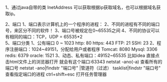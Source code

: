 1、通过java自带的类 InetAddress 可以获取根据ip获取域名，也可以根据域名获取ip。

2、端口
   1、端口表示计算机上的一个程序的进程：
   2、不同的进程有不同的端口号，来区分不同的软件！
   3、端口号被规定在0~65535之间
   4、不同的协议可以有相同的端口：TCP，UDP = 65535*2  
   5、端口分类
      1、公有端口 0 ~ 1023
         http:  80 
         https: 443
         FTP:   21
         SSH:   23
      2、程序注册端口：1024~49151，分配给用户或者程序
         Tomcat:  8080
         Mysql:   3306
         redis:   6379
         oracle:  1521
      3、动态、私有端口：49152~65535
        比如idea 直接点击html文件上的浏览器打开   就会有这个端口:63343
        netstat -ano(-a)  查看所有的端口号
        netstat -ano|findstr "端口号"      |管道符（过滤）
        tasklist|findstr "端口号"          查看指定端口的进程
        ctrl+shift+esc      打开任务管理器


